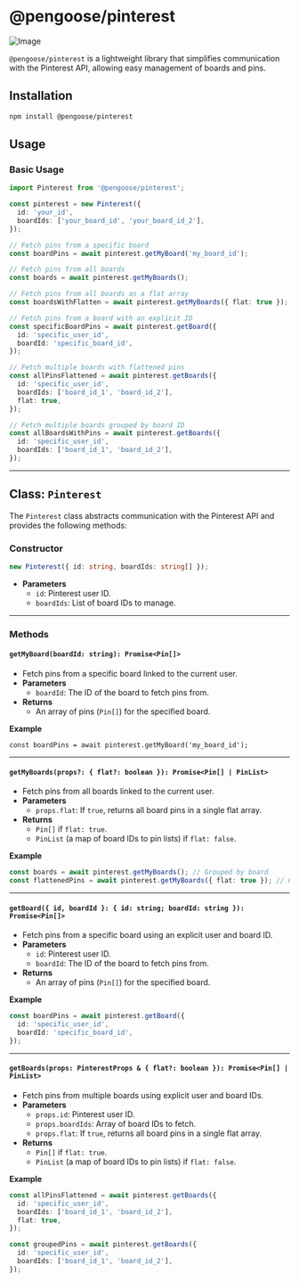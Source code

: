 # @pengoose/pinterest

![Image](https://github.com/user-attachments/assets/676e907f-faf9-43ff-8f72-913eb9aa6e1e)

`@pengoose/pinterest` is a lightweight library that simplifies communication with the Pinterest API, allowing easy management of boards and pins.

## Installation

```bash
npm install @pengoose/pinterest
```

## Usage

### Basic Usage

```ts
import Pinterest from '@pengoose/pinterest';

const pinterest = new Pinterest({
  id: 'your_id',
  boardIds: ['your_board_id', 'your_board_id_2'],
});

// Fetch pins from a specific board
const boardPins = await pinterest.getMyBoard('my_board_id');

// Fetch pins from all boards
const boards = await pinterest.getMyBoards();

// Fetch pins from all boards as a flat array
const boardsWithFlatten = await pinterest.getMyBoards({ flat: true });

// Fetch pins from a board with an explicit ID
const specificBoardPins = await pinterest.getBoard({
  id: 'specific_user_id',
  boardId: 'specific_board_id',
});

// Fetch multiple boards with flattened pins
const allPinsFlattened = await pinterest.getBoards({
  id: 'specific_user_id',
  boardIds: ['board_id_1', 'board_id_2'],
  flat: true,
});

// Fetch multiple boards grouped by board ID
const allBoardsWithPins = await pinterest.getBoards({
  id: 'specific_user_id',
  boardIds: ['board_id_1', 'board_id_2'],
});
```

---

## Class: `Pinterest`

The `Pinterest` class abstracts communication with the Pinterest API and provides the following methods:

### **Constructor**

```ts
new Pinterest({ id: string, boardIds: string[] });
```

- **Parameters**
  - `id`: Pinterest user ID.
  - `boardIds`: List of board IDs to manage.

---

### **Methods**

#### **`getMyBoard(boardId: string): Promise<Pin[]>`**

- Fetch pins from a specific board linked to the current user.
- **Parameters**
  - `boardId`: The ID of the board to fetch pins from.
- **Returns**
  - An array of pins (`Pin[]`) for the specified board.

**Example**

```
const boardPins = await pinterest.getMyBoard('my_board_id');
```

---

#### **`getMyBoards(props?: { flat?: boolean }): Promise<Pin[] | PinList>`**

- Fetch pins from all boards linked to the current user.
- **Parameters**
  - `props.flat`: If `true`, returns all board pins in a single flat array.
- **Returns**
  - `Pin[]` if `flat: true`.
  - `PinList` (a map of board IDs to pin lists) if `flat: false`.

**Example**

```ts
const boards = await pinterest.getMyBoards(); // Grouped by board
const flattenedPins = await pinterest.getMyBoards({ flat: true }); // Flat array
```

---

#### **`getBoard({ id, boardId }: { id: string; boardId: string }): Promise<Pin[]>`**

- Fetch pins from a specific board using an explicit user and board ID.
- **Parameters**
  - `id`: Pinterest user ID.
  - `boardId`: The ID of the board to fetch pins from.
- **Returns**
  - An array of pins (`Pin[]`) for the specified board.

**Example**

```ts
const boardPins = await pinterest.getBoard({
  id: 'specific_user_id',
  boardId: 'specific_board_id',
});
```

---

#### **`getBoards(props: PinterestProps & { flat?: boolean }): Promise<Pin[] | PinList>`**

- Fetch pins from multiple boards using explicit user and board IDs.
- **Parameters**
  - `props.id`: Pinterest user ID.
  - `props.boardIds`: Array of board IDs to fetch.
  - `props.flat`: If `true`, returns all board pins in a single flat array.
- **Returns**
  - `Pin[]` if `flat: true`.
  - `PinList` (a map of board IDs to pin lists) if `flat: false`.

**Example**

```ts
const allPinsFlattened = await pinterest.getBoards({
  id: 'specific_user_id',
  boardIds: ['board_id_1', 'board_id_2'],
  flat: true,
});

const groupedPins = await pinterest.getBoards({
  id: 'specific_user_id',
  boardIds: ['board_id_1', 'board_id_2'],
});
```
